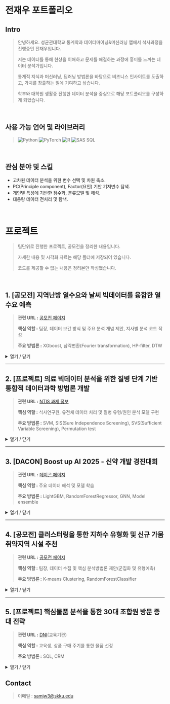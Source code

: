 # 전재우 포트폴리오

## Intro
> 안녕하세요. 성균관대학교 통계학과 데이터마이닝&머신러닝 랩에서 석사과정을 진행중인 전재우입니다.
>
> 저는 데이터를 통해 현상을 이해하고 문제를 해결하는 과정에 흥미를 느끼는 데이터 분석가입니다.
>
> 통계적 지식과 머신러닝, 딥러닝 방법론을 바탕으로 비즈니스 인사이트를 도출하고, 가치를 창출하는 일에 기여하고 싶습니다.
>
> 학부와 대학원 생활중 진행한 데이터 분석을 중심으로 해당 포트폴리오를 구성하게 되었습니다.

<br />

## 사용 가능 언어 및 라이브러리

> ![Python](https://img.shields.io/badge/Python-3776AB?style=for-the-badge&logo=python&logoColor=white) ![PyTorch](https://img.shields.io/badge/PyTorch-EE4C2C?style=for-the-badge&logo=pytorch&logoColor=white) ![R](https://img.shields.io/badge/R-276DC3?style=for-the-badge&logo=r&logoColor=white) ![SAS SQL](https://img.shields.io/badge/SAS%20SQL-105481?style=for-the-badge&logo=sas&logoColor=white)

<br />

## 관심 분야 및 스킬
* 고차원 데이터 분석을 위한 변수 선택 및 차원 축소.  
* PC(Principle component), Factor(요인) 기반 기저변수 탐색.  
* 개인별 특성에 기반한 점수화, 분류모델 및 해석.
* 대용량 데이터 전처리 및 탐색.  

<br />


# 프로젝트  
> 팀단위로 진행한 프로젝트, 공모전을 정리한 내용입니다.
> 
> 자세한 내용 및 시각화 자료는 해당 폴더에 저장되어 있습니다.
> 
> 코드를 제공할 수 없는 내용은 정리본만 작성했습니다.  

<br />

## 1. [공모전] 지역난방 열수요와 날씨 빅데이터를 융합한 열수요 예측

> **관련 URL :** [공모전 페이지](https://bd.kma.go.kr/contest/)
> 
> **핵심 역할 :**  팀장, 데이터 보간 방식 및 주요 분석 개념 제안, 지사별 분석 코드 작성
>
> **주요 방법론 :**  XGboost, 삼각변환(Fourier transformation), HP-filter, DTW
<details>
<summary>열기 / 닫기</summary>

### 사용 언어
![Python](https://img.shields.io/badge/Python-3776AB?style=for-the-badge&logo=python&logoColor=white) ![R](https://img.shields.io/badge/R-276DC3?style=for-the-badge&logo=r&logoColor=white)


### 분석 개요

* 최근 공동주택의 공급과 거주 비중이 증가하면서, 이에 따라 지역난방 수요 역시 지속적으로 확대되고 있다.
* 공동주택의 열 수요는 외부 기상 요인의 영향을 크게 받기 때문에, 기온, 습도, 풍속 등 다양한 기상 변수에 기반한 **정밀한 열수요 예측**이 필요하다.
* 기존의 열수요 기반 데이터 뿐만 아니라 **날씨 빅데이터를 융합**한 열수요 예측 모델을 통해 더 정확한 예측을 목표로 한다.
<br />

### 분석 대상

* **학습 데이터 :** 2021.01.01 부터 2023.12.31 까지의 시계열 데이터가 시간 단위로 관측되었다. (총 499,301개)
* **평가 데이터 :** 2024년 1년의 데이터중 heat_demand를 제외한 나머지 변수가 주어졌을 때 지사별 heat_demand를 예측했다.  
* 총 19개의 지사가 데이터에 포함되어 있고, **대량의 연속결측**이 발생한 변수가 있기 때문에 데이터 전처리가 핵심 과제였다.
* 평가 기준: RMSE
  
  | 변수명 | 설명 |
  | :--- | :--- |
  | tm | 날짜 및 시각 |
  | m_hr1 | 1시간 강수량 |
  | branch_ID | 지사명 |
  | hm | 정시 상대 습도 |
  | ta | 정시기온 |
  | si | ASOS 일사량 |
  | wd | 정시 10분 평균 풍향 |
  | ta_chi | 체감온도 |
  | ws | 정시 10분 평균 풍속 |
  | heat_demand | 시간당 지사별 열 공급량 |
  | m_day | 해당 시간까지의 일 강수량 |
  
<br />

### 분석 방안

##### 결측치 보간
* 기온(ta, 12 997개), 풍향(wd, 18 815개), 풍속(ws, 18 815개), 일강수량(rn_day, 18 626개), 시간 강수량(rn_hr1, 19 154개), 상대습도(hm, 39 717개), 일사량(si, 232 922개), 체감온도(ta_chi, 20개), 열수요(heat_demand, 23개) 변수에 결측치가 확인되었다.

* 연속으로 1개, 2개 결측된 관측값들에 대해서는 시계열 데이터에서 자주 사용되는 선형 보간을 진행했다.

* 3개 이상 연속으로 결측된 경우, 원본 데이터의 지역적 특성과 기상적 특성을 반영하기 위해 직전값과 클러스터 내 평균을 **가중평균**해 사용했다.

* 시계열 데이터에서 정확한 클러스터링을 위해 **DTW(Dynamic Time Warping)**을 기반으로한 계층적 클러스터링을 수행했다.

##### 도메인과 데이터를 고려한 파생변수 생성
* 시간에 대한 효과를 명확히 표한히가 위해 **삼각함수 변환**을 통한 주기성을 표현했다.

* 지연 변수를 통해 lag 효과를 표현해 모델이 학습할 수 있도록 했다.

##### 지사별 시계열 분해 및 모델학습
* 지사별 환경 차이점을 고려해, 지사 각각의 데이터를 통해 개별 모델을 학습했다.

* 시계열 데이터의 큰 추세와 세부적인 변화를 분석하고 변수의 중요도를 해석하기 위해 **HP filter**를 이용한 추세-잔차 이중모형을 설정했다.

* 각 추세-잔차에 대해 validation에서 가장 좋은 성능을 보인 **XGboost + XGboost** 조합을 최최종 모델로 선정했다. 

<br />

### 분석 결과 및 활용

* 최종 도출한 모델을 통해 기존 시행되는 사업중 하나인 **"에코 마일리지"** 사업의 고도화를 제안했다.

* 기존 방식은 전년도 열 사용량을 통해 해당 연도의 사용량 목표를 제시했다. 하지만 이러한 방식은 해당 연도의 기상상황을 전혀 반영하지 못하는 문제가 있다.

* 추세-잔차 모델을 통해 알아낸 세부적인 추세와 잔차의 변화에 영향을 주는 변수를 반영하여 더욱 세부적인 개인 절약 목표를 제시하여 **더 합리적인 목표**를 제공했다.

* 최종 제출 결과: 최종 RMSE 15.53으로 본선에 진출하여 입선했다.

<br />

### 개선점

* 모델에서 도출한 변수 중요도를 통해 더 세부적인 해석 결과를 제공해야한다. 이는 모델에서 분석이 끝나는 것이 아닌 더 세부적인 해석을 통해 실질적인 활용의 영역으로 나아가야 한다. 

* 지사별 데이터를 통해 학습했지만 데이터를 세분화 하면서 모델별 학습 데이터량이 줄어드는 문제가 발생했다. 지사 개별, 클러스터별, 전체 데이터 중 어느 데이터 단위가 더 합당할지 추가적인 기준이 있으면 분석 흐름이 개선될 것이다.

* 분석 당시의 팀원 개인의 편의성을 위해 개발 언어를 통일하지 않고 진행했다. 데이터 전처리 후 파일을 반출하고 후반 분석을 진행했기 때문에 문제가 생기진 않았지만, 추후 개발 및 문서화에 불리점이 있어 이를 개선하는 것이 좋을 것으로 판단된다.

* HP filter 기반 분해에서 각 시간 주기(월,일,시) 단위로 다른 파라메터를 통해 분해가 가능하다. 분석에서는 가장 세부 단위 한가지만을 사용했지만, 다양한 단위를 통해 분해 결과를 다각화 했다면 더 정확하고 해석에 이점이 있는 모델을 작성할 수 있을 것으로 예상된다.

</details>


---

## 2. [프로젝트] 의료 빅데이터 분석을 위한 질병 단계 기반 통합적 데이터과학 방법론 개발

> **관련 URL :** [NTIS 과제 정보](https://www.ntis.go.kr/project/pjtInfo.do?pjtId=2710018202&pageCode=TH_PJT_PJT_DTL)
>
> **핵심 역할 :** 석사연구원, 유전체 데이터 처리 및 질병 유형/원인 분석 모델 구현
>
> **주요 방법론 :** SVM, SIS(Sure Independence Screening), SVS(Sufficient Variable Screening), Permutation test

<details>
<summary>열기 / 닫기</summary>


### 사용 언어
![R](https://img.shields.io/badge/R-276DC3?style=for-the-badge&logo=r&logoColor=white)

### 분석 개요

* 의료 빅데이터를 활용하여 질병의 예측, 원인 규명, 진단, 치료, 효과 검증에 이르는 전 과정을 통합적으로 분석하는 것이 목표로 한다.
* 현재 프로젝트는 진행중으로, 질병의 근본적인 원인을 탐색하는 질병 유형/원인 규명 단계의 기초 모델링 연구에 집중하고 있다.
* 궁극적으로는 질병의 효과적인 예방과 치료에 기여하여 의학 및 데이터과학 분야의 학문적 발전에 기여하는 것을 목표로 한다.
<br />

### 분석 대상

* **주요 분석 데이터 :** 질병의 근본적인 유전적 요인을 탐색하기 위한 유전체 데이터를 핵심적으로 다루고 있다.
* **데이터 특징 :** 다수의 유전자 정보를 포함하는 고차원 데이터이며, 분석 결과의 신뢰도에 영향을 미치는 교란 변수가 존재할 가능성이 높다.
<br />

### 분석 방안

##### 질병 발생/원인 규명을 위한 기초 모델링
* 데이터에 비해 차원이 매우 큰 초고차원 상황에서 적절한 변수의 선택 및 차원축소를 위해 여러 **Screening**방법과 **변수 선택** 방법을 비교, 평가했다. 
* 단순한 선형 관계만을 규명하는 것이 아닌, 비선형, 조건부 관계 모두 찾기 위해 <b>SVS(Sufficient Variable Screening)</b>이후 **Pseudo sample SVM-RFE**에 permutation test를 적용했다.

<br />

### 중간 결과 및 기대효과

* **개인 기여 :** 고차원의 유전체 데이터에 대한 변수 선택 파이프라인을 구축했으며, 질병 발생과 관련된 유전자 분석을 위한 기초 모형을 성공적으로 구현했다.
* **기대 효과 :** 본 1차년도 연구를 통해 질병의 근본적인 유전적 원인을 규명하는 모델의 기반을 마련하고, 인과추론의 정확성을 높여 분석 결과의 신뢰도를 확보할 것으로 기대한다.
<br />

### 향후 연구 계획

* **모델 고도화 :** 현재 구현된 기초 모델을 바탕으로, 더 복잡한 유전자 상호작용을 포착할 수 있도록 모델 구조를 발전시킨다.
* **2차년도 연구 연계 :** 1차년도에 개발된 유전자 분석 모델의 결과를 바탕으로, 2차년도에는 질병의 진단 및 치료 단계 모델과의 연계 방안을 개발한다.

</details>

---


## 3. [DACON] Boost up AI 2025 - 신약 개발 경진대회

> **관련 URL :** [데이콘 페이지](https://dacon.io/competitions/official/236518/overview/description)
> 
> **핵심 역할 :** 주요 데이터 해석 및 모델 학습
>
> **주요 방법론 :** LightGBM, RandomForestRegressor, GNN, Model ensemble
<details>
<summary>열기 / 닫기</summary>

### 사용 언어 및 라이브러리
![Python](https://img.shields.io/badge/Python-3776AB?style=for-the-badge&logo=python&logoColor=white) ![PyTorch](https://img.shields.io/badge/PyTorch-EE4C2C?style=for-the-badge&logo=pytorch&logoColor=white)


### 분석 개요

* 인체 내 약물 대사의 핵심 효소인 CYP3A4는 전체 Cytochrome P450 대사의 절반 이상을 차지하며, 대부분의 약물 분해에 관여한다.
* CYP3A4의 활성을 조절하는 약물을 함께 복용하면, 혈중 약물 농도가 불안정해져 약효가 감소하거나 부작용 위험이 커질 수 있다.
* 본 연구는 이러한 문제를 해결하기 위해, 약물의 분자 구조만으로 CYP3A4 저해율을 예측하는 AI 모델을 개발하는 것을 목표로 한다.
<br />

### 분석 대상

* **학습 데이터 :** 1,681개의 분자에 대한 고유 구조 문자열(`Canonical SMILES`)과 억제정도(`Inhibition`)가 관측됐다.
* **평가 데이터 :** 100개의 분자에 대한 고유 구조 문자열을 통해 억제정도를 예측했다.  
* **평가 기준 :** NRMSE와 Pearson 상관 계수를 결합한 지표
  
  |`ID` |`Canonical_Smiles` |`Inhibition`|
  |:------|:------|------:|
  |TRAIN_0000	|`Cl.OC1(Cc2cccc(Br)c2)CCNCC1`|12.5|
  |TRAIN_0001	|`Brc1ccc2OCCc3ccnc1c23`|4.45|
  |TRAIN_0002	|`CC1(CO)CC(=NO1)c2cc(c(F)cc2Cl)[N+](=O)[O-]`|4.92|
  
<br />

### 분석 방안

##### 데이터적 특성
* 분자 구조를 나타내는 Canonical_Smiles 문자열로부터 AI 모델이 학습할 수 있는 수치적 특징을 생성하기 위해, rdkit 라이브러리를 사용했다. 이를 통해 약 170종의 물리화학적 기술자와 11가지 종류의 분자 지문(fingerprint)을 계산하여 데이터셋을 생성했다.

* 학습 데이터의 양이 많지 않아 직접 DL 모델을 작성하는 것은 유의하지 않을 것이라고 판단했다. 기본 모델로 고차원 상황을 해결할 수 있는 tree based 모델인 **LigthGBM**을 사용해 생성한 분자 지문들의 성능을 평가했다.

##### 모델 작성과 앙상블
* LigthGBM을 통해 평가된 상위 5개의 분자 지문에 대해서 추가로 **RandomForest**를 작성했다.

* 레이어를 고정한 사전학습 GNN 모델인 **GROVER**를 사용하여 도출한 최종 embeding을 통해 Ridge 회귀모형을 작성했다.
  
  (*레이어 고정 이유: 해당 데이터를 통해 새롭게 학습한 모델 생성이 목적이 아니라 embeding을 통한 변수 추출이 목적)

* 더 robust한 결과를 위해 앙상블을 진행하였고, 가중치는 **optuna**를 통해 도출했다.

<br />

### 분석 결과 및 활용

* Public score 기준 160등, private score 기준 216등으로 대회를 마감했다.

* 예측에 초점이 맞춰진 대회이기 때문에 해석과 변수에 대한 분석은 진행하지 않았다.


<br />

### 개선점

* 주어진 데이터가 고유 구조 문자열과 억제정도뿐이었기에 분석을 위한 변수 생성에 어려움을 겪었다. 데이터에 대한 도메인 지식이 있는 전문가와 협업을 한다면 데이터 준비 단계가 더욱 원활할 것이다.

* 분자 구조또한 네트워크 데이터의 일종으로 파악해 GNN을 활용한 분석이 유의미할것으로 예상했다. 다만 새로운 모델을 전체적으로 학습하기엔 데이터의 수가 너무 적어 사전학습된 모델을 활용했지만, 그다지 좋은 성능을 내지 못했다. 데이터 양과 특성을 고려한 모델 선택에 더 신중하고 근거를 찾을 수 있어야한다.


</details>

---

## 4. [공모전] 클러스터링을 통한 지하수 유형화 및 신규 가뭄취약지역 시설 추천

> **관련 URL :** [공모전 페이지](https://www.gims.go.kr/competPage.do)
> 
> **핵심 역할 :** 팀장, 데이터 수집 및 핵심 분석방법론 제안(군집화 및 유형예측)
>
> **주요 방법론 :** K-means Clustering, RandomForestClassifier
<details>
<summary>열기 / 닫기</summary>

### 사용 언어
![Python](https://img.shields.io/badge/Python-3776AB?style=for-the-badge&logo=python&logoColor=white)


### 분석 개요

* 기록적인 마른장마와 가뭄으로 물 부족 현상이 심화됨에 따라, 안정적인 대체 수자원으로서 지하수의 중요성이 커지고 있다.
* 무분별한 지하수 개발은 자원 고갈과 수질 악화를 초래할 수 있어, 데이터에 기반한 체계적인 분석과 관리 전략이 필요하다.
* 본 분석은 가뭄에 취약한 지역의 지하수 데이터를 유형별로 군집화하고, 각 유형의 특성에 맞는 최적의 활용 방안을 도출하여 타 지역에도 적용 가능한 맞춤형 전략을 제시하는 것을 목표로 한다.
<br />

### 분석 대상

* **활용 데이터 :** 국가가뭄정보포털의 가뭄취약성 평가 결과를 바탕으로, 취약성이 높은 V, IV 등급의 12개 시군구 지역의 지하수 관련 데이터를 활용했다.
* 국가지하수정보센터(GIMS)와 국가가뭄정보포털에서 수집한 데이터를 융합하여 분석 데이터셋을 구축했다.


  | 데이터명 | 데이터 내용 | 출처 |
  | :--- | :--- | :--- |
  | 제원정보 | 시도, 시군구 등 위치 정보, 양수능력, 취수계획량, 위경도 등 | GIMS 국가지하수정보센터 |
  | 대수성시험 | 양수량, 자연수위, 안정수위 등 | GIMS 국가지하수정보센터 |
  | 수질검사 일반 | 수질검사종류코드 | GIMS 국가지하수정보센터 |
  | WHPA | 투수량계수, 대수층두께, 연평균강수량, 함양량 등 | GIMS 국가지하수정보센터 |
  | 가뭄 취약성 평가 | 용수공급 가능일수, 가뭄심도, 생공용수 이용량, 보조수원용량 등 | 국가가뭄정보포털 |
  
<br />

### 분석 방안

##### 데이터 전처리
* 여러 데이터테이블에서 데이터를 좌표와 관정 번호 기준으로 합치면서 데이터 중복 문제를 방지하며 데이터 클리닝을 진행했다.

* 수집된 변수들의 상관관계를 분석하여 다중공선성이 높은 변수들을 확인했다. 해당 변수들을 **PCA**를 통해 차원 축소하여, 잠재변수를 표현했다.

##### 클러스터링을 통한 유형화 및 해석
* **K-means clustering**을 수행하여, 유사한 특성을 가진 지하수 그룹을 식별했다.

* 실루엣 계수를 통해 최적의 군집 수(K=5)를 결정하고, 각 군집의 특성을 분석하여 **'대규모 농업/공업 집중형'**, **'고품질 음용수 보존형'** 등 5개의 지하수 유형으로 정의했다.

##### 신규 지역을 위한 유형 분류기 학습 및 적용
* 군집 분석을 통해 레이블링된 데이터를 기반으로, **Random Forest** 분류 모델을 학습시켰다.

* 신규 지역의 지하수 정보를 입력했을 때, 해당 지역이 5가지 유형 중 어디에 속하는지 분류하는 역할을 한다.

* 이를 통해 새로운 지역에도 기존에 정의된 <b>유형별 맞춤형 시설(대구경 관정, 소규모 농업용 관정 등)</b>을 추천할 수 있는 시스템을 구축했다.

<br />

### 분석 결과 및 활용

* **K-means clustering**을 통해 국내 가뭄취약지역의 지하수를 5가지 뚜렷한 유형으로 분류하고, 각 유형별 수리·수질 특성에 기반한 맞춤형 활용 및 관리 전략을 도출했다.

* 최근 물 부족이 심각한 **강릉시 옥계면** 지역에 적용한 결과, 해당 지역의 지리적 특성(넓은 농경지, 하천 인접)에 부합하는 <b>유형 3(소규모 안정 농업용수형)</b>으로 다수 분류되는 것을 확인했다.

* 분석 결과를 바탕으로 강릉 옥계면 지역에는 대규모 시설보다 '소규모 농업용 관정'을 통한 안정적인 용수 공급이 더 적절하다는 구체적인 시설 추천 근거를 제시했다.

<br />

### 개선점

* 가뭄정보포탈의 보고서가 2021년에 작성되었기 때문에 지하수 관련 자료와 데이터의 발행시기가 맞지 않는 문제가 있었다. 선정한 12개의 지역이 현 시점에도 가뭄취약지역인지 직접 확인했지만, 가뭄정보포탈의 최신 분석결과를 활용한다면 데이터 활용 범위가 더 정확했을 것이다.

* **K-means** 외의 **DBSCAN**을 사용해 편향된 분포에 더 적합한 클러스터링 방법을 사용할 수 있다. 또한 **DBSCAN**은 밀도기반 알고리즘이기에 특이값에 더 강건하다. 이번 분석에서는 대규모 국가시설등 특이값을 직접 처리했지만, 모델로 처리 가능한 방법을 적용할 수 있을 것이다.

* 현 시점의 값을 기준으로 분석이 진행되었지만, 이전 시점의 데이터도 추가하여 지하수의 시계열적 변화도 분석에 추가할 수 있을 것이다.


</details>

---

## 5. [프로젝트] 핵심물품 분석을 통한 30대 조합원 방문 증대 전략

> **관련 URL :** [DNI](https://dni.co.kr/)(교육기관)
> 
> **핵심 역할 :** 교육생, 상품 구매 주기를 통한 물품 선정
>
> **주요 방법론 :** SQL, CRM


<details>
<summary>열기 / 닫기</summary>

  
### 사용 언어
![Python](https://img.shields.io/badge/Python-3776AB?style=for-the-badge&logo=python&logoColor=white) ![SAS SQL](https://img.shields.io/badge/SAS%20SQL-105481?style=for-the-badge&logo=sas&logoColor=white)


### 분석 개요

* 제주의 유통업체 데이터 분석 결과, **30대 조합원의 수에 비해 매출 비중이 현저히 낮은 현상**을 발견했다.
* 특히 조합원 가입이 가장 활발한 **30대 후반(35-39세) 그룹의 거래 건수 성장률이 빠르게 감소**하는 추세를 확인했다.
* 이러한 성장 둔화를 반전시키고 30대 조합원의 방문 및 구매를 활성화하기 위해, 그들의 특성을 반영하는 **핵심물품을 분석하고 이를 기반으로 한 맞춤형 마케팅 전략을 제안**하는 것을 목표로 했다.
<br />

### 분석 대상

* **분석 데이터 :** 해당 업체의 조합원 정보 및 거래 내역 데이터 (기간: 2014.01.01 ~ 2019.06.30)
* **타겟 그룹 :** 전체 조합원 중 **만 35세에서 39세 사이의 일반 조합원**을 핵심 분석 대상으로 선정
* **추가 조건 :** 구매 주기를 유의미한 변수로 활용하기 위해, 분석 기간 내 **6회 이상 방문한 조합원**의 데이터로 한정

<br />

### 분석 방안

##### 핵심물품 정의 및 선정
* 30대 후반 조합원들의 특성을 가장 잘 반영하는 물품을 <b>'핵심물품' </b>으로 정의했다.
* **구매 주기**가 전체 조합원보다 짧거나 동일하고, **구매량**이 전체 대비 높은 물품을 기준으로 1차 후보군을 선정했다.
* 거래량이 적거나 특정 개인의 구매가 과도한 이상치를 제외하여, 최종적으로 **34개의 핵심물품**을 선정했다.

##### 핵심물품 범주화 및 특성 분석
* 선정된 34개 핵심물품에 대한 클러스터링을 진행했고, 특성에 따라 **유아용, 간식용, 조리용** 3개의 범주로 재분류했다.
* 각 범주별로 구매 조합원의 연령, 구매 시간대, 요일, 이용 매장 등 세부적인 구매 패턴을 분석하여 마케팅 전략의 근거를 마련했다.

##### 범주별 맞춤형 마케팅 전략 수립
* **유아용 :** 다른 범주에 비해 구매하는 물품 종류가 적은 특성을 고려, **물품 경험 확대를 목표**로 전략을 수립했다.
* **간식용 :** 매장별 판매량 차이가 큰 점에 착안, **물품 배치(진열) 개선**을 통해 판매를 증대하는 방안을 제안했다.
* **조리용 :** 간편 조리 재료를 선호하는 특성을 파악, 관련 물품의 추가 구매를 유도하기 위한 **레시피 카드** 마케팅을 기획했다.

<br />

### 분석 결과 및 활용

* **유아용 :** 이유식 재료 구매 고객 대상 **간식 물품 교환 프로모션**, 대량 구매 수요가 확인된 **건티슈 구성 확대**를 제안했다.
* **간식용 :** 매장별 진열 위치에 따라 매출 차이가 발생하는 것을 확인, **간식 매대 순환 배치** 및 **이주의 간식 프로모션**을 통한 노출 증대 방안을 제시했다. 또한 조합원 VOC를 반영한 음료 구성 변경을 제안했다.
* **조리용 :** 간편 조리를 선호하는 조합원들을 위해, 핵심물품과 함께 사용할 수 있는 다른 식재료를 자연스럽게 소개하는 **레시피 카드를 제작 및 비치**하여 연관 구매를 유도하는 전략을 수립했다.

<br />

### 개선점

* 전략 효과 측정 : 제안된 마케팅 방안을 실제 매장에 적용하고, **A/B 테스트** 등을 통해 매출 및 방문 건수 변화를 정량적으로 측정하여 전략을 고도화할 필요가 있다.
* 분석 대상 확대: 현재 30대 후반에 집중된 분석을 **다른 연령대(예: 40대 초반)로 확장**하여, 연령대별 특성에 맞는 추가적인 핵심물품을 발굴하고 맞춤형 전략을 제시할 수 있다.
* 자동 최신화 시스템: 핵심물품을 주기적으로 **자동 추출**하고, 구매 패턴 변화를 모니터링할 수 있는 파이프라인을 구축하여 **상시적인 CRM 활동**을 지원하는 시스템을 개발할 수 있다.


</details>

## Contact
> 이메일 : samjw3@skku.edu
